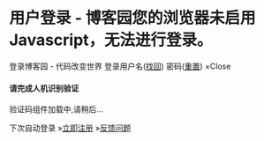 
# 用户登录 - 博客园您的浏览器未启用Javascript，无法进行登录。
登录博客园 - 代码改变世界
登录用户名([找回](/GetUsername.aspx))
密码([重置](/GetMyPassword.aspx))
×Close
#### 请完成人机识别验证

验证码组件加载中,请稍后...


下次自动登录
»[立即注册](/register.aspx?ReturnUrl=http://i.cnblogs.com/EditPosts.aspx?postid=5785874)
»[反馈问题](http://www.cnblogs.com/ContactUs.aspx)


